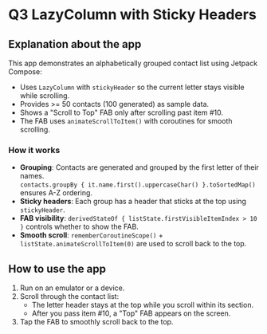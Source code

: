 # Q3  LazyColumn with Sticky Headers


## Explanation about the app
This app demonstrates an alphabetically grouped contact list using Jetpack Compose:
- Uses `LazyColumn` with `stickyHeader` so the current letter stays visible while scrolling.
- Provides >= 50 contacts (100 generated) as sample data.
- Shows a "Scroll to Top" FAB only after scrolling past item #10.
- The FAB uses `animateScrollToItem()` with coroutines for smooth scrolling.


### How it works
- **Grouping**: Contacts are generated and grouped by the first letter of their names.  
  `contacts.groupBy { it.name.first().uppercaseChar() }.toSortedMap()` ensures A-Z ordering.
- **Sticky headers**: Each group has a header that sticks at the top using `stickyHeader`.
- **FAB visibility**: `derivedStateOf { listState.firstVisibleItemIndex > 10 }` controls whether to show the FAB.
- **Smooth scroll**: `rememberCoroutineScope()` + `listState.animateScrollToItem(0)` are used to scroll back to the top.

## How to use the app
1. Run on an emulator or a device.
2. Scroll through the contact list:
   - The letter header stays at the top while you scroll within its section.
   - After you pass item #10, a "Top" FAB appears on the screen.
3. Tap the FAB to smoothly scroll back to the top.